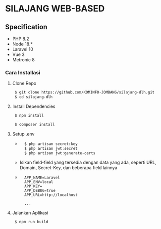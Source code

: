 # SILAJANG WEB-BASED

## Specification
- PHP 8.2
- Node 18.*
- Laravel 10
- Vue 3
- Metronic 8

### Cara Installasi

1. Clone Repo
   ```sh
    $ git clone https://github.com/KOMINFO-JOMBANG/silajang-dlh.git
    $ cd silajang-dlh
   ```

2. Install Dependencies
   ```sh
    $ npm install

    $ composer install
   ```

3. Setup .env
    - ```sh
        $ php artisan secret:key
        $ php artisan jwt:secret
        $ php artisan jwt:generate-certs
        ```
    - Isikan field-field yang tersedia dengan data yang ada, seperti URL, Domain, Secret-Key, dan beberapa field lainnya
    - ```env
        APP_NAME=Laravel
        APP_ENV=local
        APP_KEY=
        APP_DEBUG=true
        APP_URL=http://localhost

        ...
        ```

4. Jalankan Aplikasi
   ```sh
    $ npm run build
   ```
